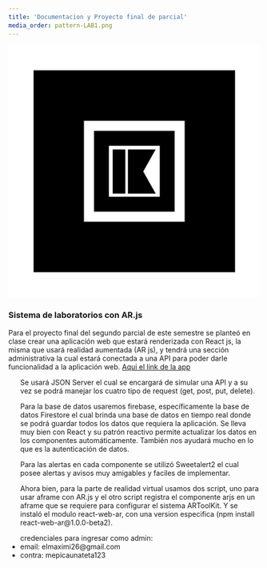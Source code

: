 ```yaml
---
title: 'Documentacion y Proyecto final de parcial'
media_order: pattern-LAB1.png
---
```


![](pattern-LAB1.png)
###  Sistema de laboratorios con AR.js
<p>
Para el proyecto final del segundo parcial de este semestre se planteó en clase crear una aplicación web que estará renderizada con React js, la misma que usará realidad aumentada (AR js), y tendrá una sección administrativa la cual estará conectada a una API para poder darle funcionalidad a la aplicación web.  <a href="https://sistemalaboratorios.netlify.com">Aqui el link de la app</a> 
</p>
<p>
 <ul>
<p>
Se usará JSON Server el cual se encargará de simular una API y a su vez se podrá manejar los cuatro tipo de request (get, post, put, delete).
</p>
<p>
Para la base de datos usaremos firebase, específicamente la base de datos Firestore el cual brinda una base de datos en tiempo real donde se podrá guardar todos los datos que requiera la aplicación. Se lleva muy bien con React y su patrón reactivo permite actualizar los datos en los componentes automáticamente. También nos ayudará mucho en lo que es la autenticación de datos. 
</p>
<p>
Para las alertas en cada componente se utilizó Sweetalert2 el cual posee alertas y avisos muy amigables y faciles de implementar. 
</p>
<p>
 Ahora bien, para la parte de realidad virtual usamos dos script, uno para usar aframe con AR.js y el otro script registra el componente arjs en un aframe que se requiere para configurar el sistema ARToolKit. Y se instaló el modulo react-web-ar, con una version especifica (npm install react-web-ar@1.0.0-beta2).
</p>
</ul>
<p>
    <ul>
         credenciales para ingresar como admin:
        <li>email: elmaximi26@gmail.com</li>
        <li>contra: mepicaunateta123</li>
        </ul>
</p>